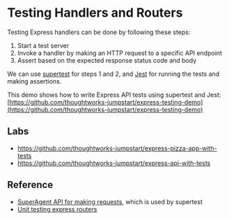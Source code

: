 # Testing Handlers and Routers

Testing Express handlers can be done by following these steps:

1. Start a test server
2. Invoke a handler by making an HTTP request to a specific API endpoint
3. Assert based on the expected response status code and body

We can use [supertest][] for steps 1 and 2, and [Jest][] for running the tests
and making assertions.

This demo shows how to write Express API tests using supertest and Jest:
[https://github.com/thoughtworks-jumpstart/express-testing-demo](https://github.com/thoughtworks-jumpstart/express-testing-demo)

## Labs

* https://github.com/thoughtworks-jumpstart/express-pizza-app-with-tests
* https://github.com/thoughtworks-jumpstart/express-api-with-tests

## Reference

* [SuperAgent API for making requests](http://visionmedia.github.io/superagent/),
  which is used by supertest
* [Unit testing express routers](http://evanshortiss.com/development/javascript/2016/04/15/express-testing-using-ioc.html)

[supertest]: https://github.com/visionmedia/supertest
[Jest]: https://jestjs.io/
